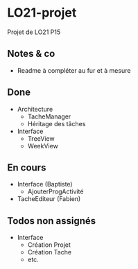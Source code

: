 # LO21-projet
Projet de LO21 P15

## Notes & co

* Readme à compléter au fur et à mesure

## Done

* Architecture
	* TacheManager
	* Héritage des tâches
* Interface
	* TreeView
	* WeekView


## En cours

* Interface (Baptiste)
	* AjouterProgActivité
* TacheEditeur (Fabien)


## Todos non assignés

* Interface
	* Création Projet
	* Création Tache
	* etc.

